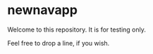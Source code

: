 # newnavapp
Welcome to this repository.
It is for testing only. 

Feel free to drop a line, if you wish.
